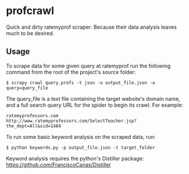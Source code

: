 profcrawl
=========

Quick and dirty ratemyprof scraper: Because their data analysis leaves much to be desired.

Usage
-----

To scrape data for some given query at ratemyprof run the following command from the root of the project's source folder:

    $ scrapy crawl query.profs -t json -o output_file.json -a query=query_file

The query_file is a text file containing the target website's domain name, and a full search query URL for the spider to begin its crawl. For example:

    ratemyprofessors.com
    http://www.ratemyprofessors.com/SelectTeacher.jsp?the_dept=All&sid=1484

To run some basic keyword analysis on the scraped data, run:

    $ python keywords.py -p output_file.json -t target_folder

Keyword analysis requires the python's Distiller package: https://github.com/FranciscoCanas/Distiller